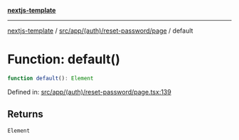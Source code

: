 [**nextjs-template**](../../../../../../README.md)

---

[nextjs-template](../../../../../../README.md) / [src/app/(auth)/reset-password/page](../README.md) / default

# Function: default()

```ts
function default(): Element
```

Defined in: [src/app/(auth)/reset-password/page.tsx:139](<https://github.com/Its-Satyajit/nextjs-template/blob/main/src/app/(auth)/reset-password/page.tsx#L139>)

## Returns

`Element`
